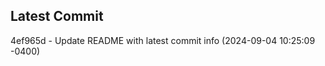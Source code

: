 
## Latest Commit
4ef965d - Update README with latest commit info (2024-09-04 10:25:09 -0400) <Yunxi-Zhou>
